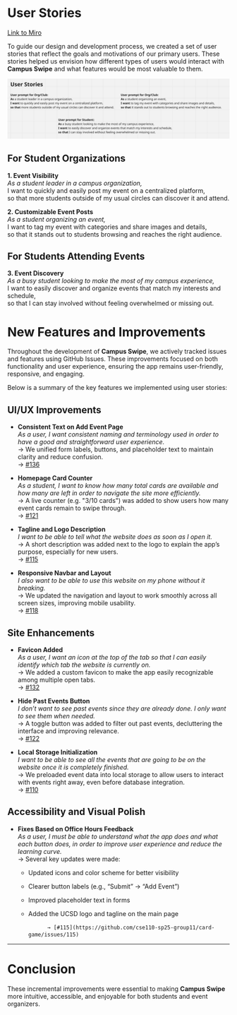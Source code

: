 # User Stories

[Link to Miro](https://miro.com/app/board/uXjVI-UbQ1E=/?share_link_id=636988946)

To guide our design and development process, we created a set of user stories that reflect the goals and motivations of our primary users. These stories helped us envision how different types of users would interact with **Campus Swipe** and what features would be most valuable to them.

![Screenshot of user stories on Miro](/specs/assets/userStories.png)

## For Student Organizations

**1. Event Visibility**  
_As a student leader in a campus organization,_  
I want to quickly and easily post my event on a centralized platform,  
so that more students outside of my usual circles can discover it and attend.

**2. Customizable Event Posts**  
_As a student organizing an event,_  
I want to tag my event with categories and share images and details,  
so that it stands out to students browsing and reaches the right audience.

## For Students Attending Events

**3. Event Discovery**  
_As a busy student looking to make the most of my campus experience,_  
I want to easily discover and organize events that match my interests and schedule,  
so that I can stay involved without feeling overwhelmed or missing out.

# New Features and Improvements

Throughout the development of **Campus Swipe**, we actively tracked issues and features using GitHub Issues. These improvements focused on both functionality and user experience, ensuring the app remains user-friendly, responsive, and engaging.

Below is a summary of the key features we implemented using user stories:

## UI/UX Improvements

- **Consistent Text on Add Event Page**  
  _As a user, I want consistent naming and terminology used in order to have a good and straightforward user experience._  
  → We unified form labels, buttons, and placeholder text to maintain clarity and reduce confusion.
  <br>
  → [#136](https://github.com/cse110-sp25-group11/card-game/issues/136)

- **Homepage Card Counter**  
  _As a student, I want to know how many total cards are available and how many are left in order to navigate the site more efficiently._  
  → A live counter (e.g. "3/10 cards") was added to show users how many event cards remain to swipe through.
  <br>
  → [#121](https://github.com/cse110-sp25-group11/card-game/issues/121)

- **Tagline and Logo Description**  
  _I want to be able to tell what the website does as soon as I open it._  
  → A short description was added next to the logo to explain the app’s purpose, especially for new users.  
  → [#115](https://github.com/cse110-sp25-group11/card-game/issues/115)

- **Responsive Navbar and Layout**  
  _I also want to be able to use this website on my phone without it breaking._  
  → We updated the navigation and layout to work smoothly across all screen sizes, improving mobile usability.
  <br>
  → [#118](https://github.com/cse110-sp25-group11/card-game/issues/118)

## Site Enhancements

- **Favicon Added**  
  _As a user, I want an icon at the top of the tab so that I can easily identify which tab the website is currently on._  
  → We added a custom favicon to make the app easily recognizable among multiple open tabs.
  <br>
  → [#132](https://github.com/cse110-sp25-group11/card-game/issues/132)

- **Hide Past Events Button**  
  _I don’t want to see past events since they are already done. I only want to see them when needed._  
  → A toggle button was added to filter out past events, decluttering the interface and improving relevance.
  <br>
  → [#122](https://github.com/cse110-sp25-group11/card-game/issues/122)

- **Local Storage Initialization**  
  _I want to be able to see all the events that are going to be on the website once it is completely finished._  
  → We preloaded event data into local storage to allow users to interact with events right away, even before database integration.
  <br>
  → [#110](https://github.com/cse110-sp25-group11/card-game/issues/110)

## Accessibility and Visual Polish

- **Fixes Based on Office Hours Feedback**  
  _As a user, I must be able to understand what the app does and what each button does, in order to improve user experience and reduce the learning curve._  
  → Several key updates were made:

    - Updated icons and color scheme for better visibility
    - Clearer button labels (e.g., “Submit” → “Add Event”)
    - Improved placeholder text in forms
    - Added the UCSD logo and tagline on the main page

                → [#115](https://github.com/cse110-sp25-group11/card-game/issues/115)

---

# Conclusion

These incremental improvements were essential to making **Campus Swipe** more intuitive, accessible, and enjoyable for both students and event organizers.
